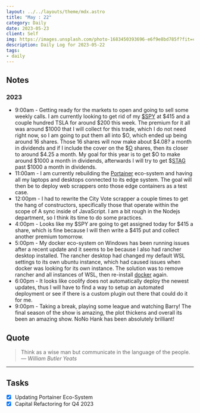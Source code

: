 ```yaml
---
layout: ../../layouts/theme/mdx.astro
title: "May : 22"
category: Daily
date: 2023-05-23
client: Self
img: https://images.unsplash.com/photo-1683450393696-e6f9e8bd785f?fit=crop&q=85&w=1400&h=700
description: Daily Log for 2023-05-22
tags:
- daily
---
```


## Notes

### 2023

- 9:00am - Getting ready for the markets to open and going to sell some weekly calls. I am currently looking to get rid of my [$SPY](https://kbve.com/stock/spy) at $415 and a couple hundred TSLA for around $200 this week. The premium for it all was around $1000 that I will collect for this trade, which I do not need right now, so I am going to put them all into $O, which ended up being around 16 shares. Those 16 shares will now make about $4.08? a month in dividends and if I include the cover on the $[O](https://kbve.com/stock/o) shares, then its closer to around $4.25 a month. My goal for this year is to get $O to make around $1000 a month in dividends, afterwards I will try to get $[STAG](https://kbve.com/stock/stag) past $1000 a month in dividends. 
- 11:00am - I am currently rebuilding the [Portainer](https://kbve.com/application/portainer/) eco-system and having all my laptops and desktops connected to its edge system. The goal will then be to deploy web scrappers onto those edge containers as a test case.
- 12:00pm - I had to rewrite the City Vote scrapper a couple times to get the hang of constructors, specifically those that operate within the scope of A sync inside of JavaScript. I am a bit rough in the Nodejs department, so I think its time to do some practices.
- 4:00pm - Looks like my $SPY are going to get assigned today for $415 a share, which is fine because I will then write a $415 put and collect another premium tomorrow.
- 5:00pm - My docker eco-system on Windows has been running issues after a recent update and it seems to be because I also had rancher desktop installed. The rancher desktop had changed my default WSL settings to its own ubuntu instance, which had caused issues when docker was looking for its own instance. The solution was to remove rancher and all instances of WSL, then re-install [docker](https://kbve.com/application/docker) again.
- 6:00pm - It looks like coolify does not automatically deploy the newest updates, thus I will have to find a way to setup an automated deployment or see if there is a custom plugin out there that could do it for me. 
- 9:00pm - Taking a break, playing some league and watching Barry! The final season of the show is amazing, the plot thickens and overall its been an amazing show. NoNo Hank has been absolutely brilliant!

## Quote

> Think as a wise man but communicate in the language of the people.
> — <cite>William Butler Yeats</cite>

---

## Tasks

- [x] Updating Portainer Eco-System
- [x] Capital Refactoring for Q4 2023